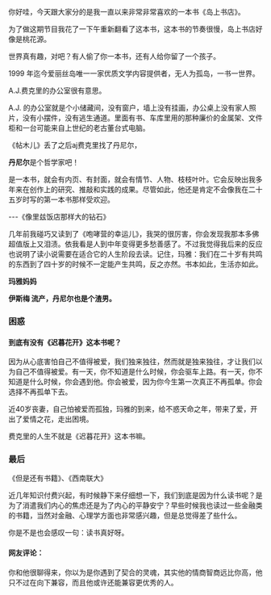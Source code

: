 你好哇，今天跟大家分的是我一直以来非常非常喜欢的一本书《岛上书店》。

为了做这期节目我花了一下午重新翻看了这本书，这本书的节奏很慢，岛上书店好像是桃花源。



世界真有趣，对吧？有人偷了你一本书，还有人给你留了一个孩子。



1999 年迄今爱丽丝岛唯一一家优质文学内容提供者，无人为孤岛，一书一世界。



A.J.费克里的办公室很有意思。



A.J. 的办公室就是个小储藏间，没有窗户，墙上没有挂画，办公桌上没有家人照片，没有小摆件，没有逃生通道。里面有书、车库里用的那种廉价的金属架、文件柜和一台可能来自上世纪的老古董台式电脑。











《帖木儿》丢了之后aj费克里找了丹尼尔，





**丹尼尔**是个哲学家吧！

是一本书，就会有内页、有封面，就会有情节、人物、枝枝叶叶。它会反映出我多年来在创作上的研究、推敲和实践的成果。尽管如此，他还是肯定不会像我在二十五岁时写的第一本书那样受欢迎。

---《像里兹饭店那样大的钻石》



几年前我碰巧又读到了《咆哮营的幸运儿》，我哭的很厉害，你会发现我那本多佛超值版上又泪渍。依我看是人到中年变得更多愁善感了。不过我觉得我后来的反应也说明了读小说需要在适合它的人生阶段去读。记住，玛雅：我们在二十岁有共鸣的东西到了四十岁的时候不一定能产生共鸣，反之亦然。书本如此，生活亦如此。









**玛雅妈妈**

**伊斯梅 流产，丹尼尔也是个渣男。**



### 困惑

#### 到底有没有《迟暮花开》这本书呢？

因为从心底害怕自己不值得被爱，我们独来独往，然而就是独来独往，才让我们以为自己不值得被爱。有一天，你不知道是什么时候，你会驱车上路。有一天，你不知道是什么时候，你会遇到他。你会被爱，因为你今生第一次真正不再孤单。你会选择不再孤单下去。



近40岁丧妻，自己怕被爱而孤独，玛雅的到来，给不惑天命之年，带来了爱，开出了爱情之花，走出困境。

费克里的人生不就是《迟暮花开》这本书嘛。



### 最后

《但是还有书籍》、《西南联大》



近几年知识付费兴起，有时候静下来仔细想一下，我们到底是因为什么读书呢？是为了消遣我们内心的焦虑还是为了内心的平静安宁？早些时候我也读过一些金融类的书籍，当然对金融、心理学方面也非常感兴趣，但是总觉得差了些什么。

你是不是也会感叹一句：读书真好呀。



#### 网友评论：



你和他很聊得来，你以为是你遇到了契合的灵魂，其实他的情商智商远比你高，他只不过在向下兼容，而且他或许还能兼容更优秀的人。